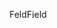 <span data-ttu-id="9cdf2-101">Feld</span><span class="sxs-lookup"><span data-stu-id="9cdf2-101">Field</span></span>

